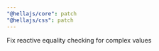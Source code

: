 ```yaml
---
"@hellajs/core": patch
"@hellajs/css": patch
---
```


Fix reactive equality checking for complex values

